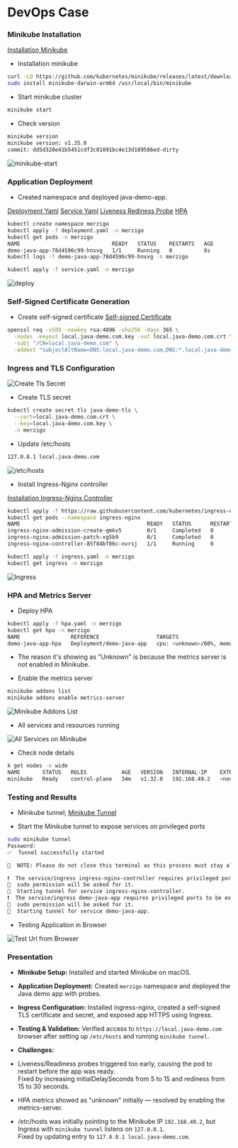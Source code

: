 # DevOps Case

### Minikube Installation
[Installation Minikube](https://minikube.sigs.k8s.io/docs/start/?arch=%2Fmacos%2Farm64%2Fstable%2Fbinary+download)

- Installation minikube

```bash
curl -LO https://github.com/kubernetes/minikube/releases/latest/download/minikube-darwin-arm64
sudo install minikube-darwin-arm64 /usr/local/bin/minikube
```
- Start minikube cluster

```bash
minikube start
```
- Check version

```bash
minikube version
minikube version: v1.35.0
commit: dd5d320e41b5451cdf3c01891bc4e13d189586ed-dirty
```

![minikube-start](image-1.png)

### Application Deployment
- Created namespace and deployed java-demo-app.

[Deployment Yaml](https://kubernetes.io/docs/concepts/workloads/controllers/deployment/)
[Service Yaml](https://kubernetes.io/docs/concepts/services-networking/service/)
[Liveness Rediness Probe](https://kubernetes.io/docs/tasks/configure-pod-container/configure-liveness-readiness-startup-probes/)
[HPA](https://medium.com/@amirhosseineidy/how-to-make-a-kubernetes-autoscaling-hpa-with-example-f2849c7bbd0b)

```bash
kubectl create namespace merzigo
kubectl apply -f deployment.yaml -n merzigo
kubectl get pods -n merzigo
NAME                             READY   STATUS    RESTARTS   AGE
demo-java-app-78d4596c99-hnxvg   1/1     Running   0          8s
kubectl logs -f demo-java-app-78d4596c99-hnxvg -n merzigo

kubectl apply -f service.yaml -n merzigo
```

![deploy](image.png)


### Self-Signed Certificate Generation

- Create self-signed certificate
[Self-signed Certificate](https://stackoverflow.com/questions/10175812/how-can-i-generate-a-self-signed-ssl-certificate-using-openssl)

```bash
openssl req -x509 -newkey rsa:4096 -sha256 -days 365 \
  -nodes -keyout local.java-demo.com.key -out local.java-demo.com.crt \
  -subj "/CN=local.java-demo.com" \
  -addext "subjectAltName=DNS:local.java-demo.com,DNS:*.local.java-demo.com,IP:192.168.49.2"
```

### Ingress and TLS Configuration

![Create Tls Secret](image-2.png)

- Create TLS secret

```bash
kubectl create secret tls java-demo-tls \
  --cert=local.java-demo.com.crt \
  --key=local.java-demo.com.key \
  -n merzigo
```

- Update /etc/hosts

```bash
127.0.0.1 local.java-demo.com
```

![/etc/hosts](image-5.png)

- Install Ingress-Nginx controller

[Installation Ingress-Nginx Controller](https://spacelift.io/blog/kubernetes-ingress)

```bash
kubectl apply -f https://raw.githubusercontent.com/kubernetes/ingress-nginx/controller-v1.3.0/deploy/static/provider/cloud/deploy.yaml
kubectl get pods --namespace ingress-nginx
NAME                                        READY   STATUS      RESTARTS   AGE
ingress-nginx-admission-create-qmkv5        0/1     Completed   0          151m
ingress-nginx-admission-patch-xg5b9         0/1     Completed   0          151m
ingress-nginx-controller-85f84bf86c-nvrsj   1/1     Running     0          151m
```

```bash
kubectl apply -f ingress.yaml -n merzigo
kubectl get ingress -n merzigo
```
![Ingress](image-7.png)

### HPA and Metrics Server

- Deploy HPA

```bash
kubectl apply -f hpa.yaml -n merzigo
kubectl get hpa -n merzigo
NAME                REFERENCE                  TARGETS                                     MINPODS   MAXPODS   REPLICAS   AGE
demo-java-app-hpa   Deployment/demo-java-app   cpu: <unknown>/60%, memory: <unknown>/70%   1         3         0          14s
```
- The reason it's showing as "Unknown" is because the metrics server is not enabled in Minikube.

- Enable the metrics server
```bash
minikube addons list
minikube addons enable metrics-server
```
![Minikube Addons List](image-4.png)

- All services and resources running

![All Services on Minikube](image-6.png)

- Check node details

```bash
k get nodes -o wide
NAME       STATUS   ROLES           AGE   VERSION   INTERNAL-IP    EXTERNAL-IP   OS-IMAGE             KERNEL-VERSION     CONTAINER-RUNTIME
minikube   Ready    control-plane   34m   v1.32.0   192.168.49.2   <none>        Ubuntu 22.04.5 LTS   6.10.11-linuxkit   docker://27.4.1
```

### Testing and Results

- Minikube tunnel;
[Minikube Tunnel](https://minikube.sigs.k8s.io/docs/commands/tunnel/)

- Start the Minikube tunnel to expose services on privileged ports

```bash
sudo minikube tunnel
Password:
✅  Tunnel successfully started

📌  NOTE: Please do not close this terminal as this process must stay alive for the tunnel to be accessible ...

❗  The service/ingress ingress-nginx-controller requires privileged ports to be exposed: [80 443]
🔑  sudo permission will be asked for it.
🏃  Starting tunnel for service ingress-nginx-controller.
❗  The service/ingress demo-java-app requires privileged ports to be exposed: [80 443]
🔑  sudo permission will be asked for it.
🏃  Starting tunnel for service demo-java-app.
```

- Testing Application in Browser

![Test Url from Browser](image-3.png)


### Presentation

- **Minikube Setup:** Installed and started Minikube on macOS.

- **Application Deployment:** Created `merzigo` namespace and deployed the Java demo app with probes.

- **Ingress Configuration:** Installed ingress-nginx, created a self-signed TLS certificate and secret, and exposed app HTTPS using Ingress.

- **Testing & Validation:** Verified access to `https://local.java-demo.com` browser after setting up `/etc/hosts` and running `minikube tunnel`.

- **Challenges:**
- Liveness/Readiness probes triggered too early, causing the pod to restart before the app was ready.  
  Fixed by increasing initialDelaySeconds from 5 to 15 and rediness from 15 to 30 seconds.

- HPA metrics showed as "unknown" initially — resolved by enabling the metrics-server. 

- /etc/hosts was initially pointing to the Minikube IP `192.168.49.2`, but Ingress with `minikube tunnel` listens on `127.0.0.1`.  
  Fixed by updating entry to `127.0.0.1 local.java-demo.com`.